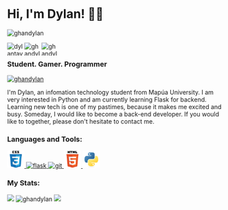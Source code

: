 <h1 align="left">Hi, I'm Dylan! 🙋‍♂️</h1>
<p align="left"> <img src="https://komarev.com/ghpvc/?username=ghandylan&label=Profile%20views&color=0e75b6&style=flat" alt="ghandylan" /> </p>
<a href="https://linkedin.com/in/dylantayag" target="blank"><img align="left" src="https://raw.githubusercontent.com/rahuldkjain/github-profile-readme-generator/master/src/images/icons/Social/linked-in-alt.svg" alt="dylantayag" height="30" width="40" /></a>
<a href="https://fb.com/ghandylan" target="blank"><img align="left" src="https://raw.githubusercontent.com/rahuldkjain/github-profile-readme-generator/master/src/images/icons/Social/facebook.svg" alt="ghandylan" height="30" width="40" /></a>
<a href="https://instagram.com/ghandylan" target="blank"><img align="left" src="https://raw.githubusercontent.com/rahuldkjain/github-profile-readme-generator/master/src/images/icons/Social/instagram.svg" alt="ghandylan" height="30" width="40" /></a>
<br>
<h3 align="left">Student. Gamer. Programmer</h3>


<p align="left"> <a href="https://github.com/ryo-ma/github-profile-trophy"><img src="https://github-profile-trophy.vercel.app/?username=ghandylan&title=Commit,Stars,Repositories&theme=tokyonight" alt="ghandylan" /></a> </p>
<p align="left"> I'm Dylan, an infomation technology student from Mapúa University. I am very interested in Python and am currently learning Flask for backend. Learning new tech is one of my pastimes, because it makes me excited and busy. Someday, I would like to become a back-end developer. If you would like to together, please don't hesitate to contact me.</p>
</p>



<h3 align="left">Languages and Tools:</h3>
<p align="left"> <a href="https://www.w3schools.com/css/" target="_blank" rel="noreferrer"> <img src="https://raw.githubusercontent.com/devicons/devicon/master/icons/css3/css3-original-wordmark.svg" alt="css3" width="40" height="40"/> </a> <a href="https://flask.palletsprojects.com/" target="_blank" rel="noreferrer"> <img src="https://www.vectorlogo.zone/logos/pocoo_flask/pocoo_flask-icon.svg" alt="flask" width="40" height="40"/> </a> <a href="https://git-scm.com/" target="_blank" rel="noreferrer"> <img src="https://www.vectorlogo.zone/logos/git-scm/git-scm-icon.svg" alt="git" width="40" height="40"/> </a> <a href="https://www.w3.org/html/" target="_blank" rel="noreferrer"> <img src="https://raw.githubusercontent.com/devicons/devicon/master/icons/html5/html5-original-wordmark.svg" alt="html5" width="40" height="40"/> </a> <a href="https://www.python.org" target="_blank" rel="noreferrer"> <img src="https://raw.githubusercontent.com/devicons/devicon/master/icons/python/python-original.svg" alt="python" width="40" height="40"/> </a> </p>


<h3 align="left">My Stats:</h3>
 <img class="img" src="https://github-readme-stats.vercel.app/api?username=ghandylan&show_icons=true&layout=compact&theme=tokyonight" />
 <img align="" src="https://github-readme-streak-stats.herokuapp.com/?user=ghandylan&layout=compact&theme=tokyonight" alt="ghandylan" />
 <img class="img" src="https://github-readme-stats.vercel.app/api/top-langs/?username=ghandylan&layout=compact&theme=tokyonight" />
